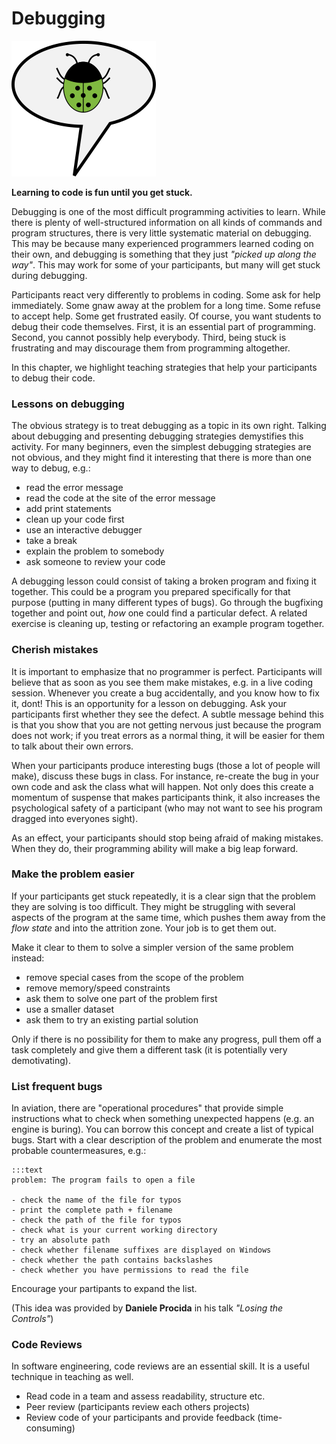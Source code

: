 
# Debugging

![](../images/talk_bug.png)

**Learning to code is fun until you get stuck.**

Debugging is one of the most difficult programming activities to learn. While there is plenty of well-structured information on all kinds of commands and program structures, there is very little systematic material on debugging. This may be because many experienced programmers learned coding on their own, and debugging is something that they just *"picked up along the way"*. This may work for some of your participants, but many will get stuck during debugging.

Participants react very differently to problems in coding. Some ask for help immediately. Some gnaw away at the problem for a long time. Some refuse to accept help. Some get frustrated easily.
Of course, you want students to debug their code themselves. First, it is an essential part of programming. Second, you cannot possibly help everybody. Third, being stuck is frustrating and may discourage them from programming altogether.

In this chapter, we highlight teaching strategies that help your participants to debug their code.


### Lessons on debugging

The obvious strategy is to treat debugging as a topic in its own right. Talking about debugging and presenting debugging strategies demystifies this activity. For many beginners, even the simplest debugging strategies are not obvious, and they might find it interesting that there is more than one way to debug, e.g.:

* read the error message
* read the code at the site of the error message
* add print statements
* clean up your code first
* use an interactive debugger
* take a break
* explain the problem to somebody
* ask someone to review your code

A debugging lesson could consist of taking a broken program and fixing it together. This could be a program you prepared specifically for that purpose (putting in many different types of bugs). Go through the bugfixing together and point out, *how* one could find a particular defect. A related exercise is cleaning up, testing or refactoring an example program together.


### Cherish mistakes

It is important to emphasize that no programmer is perfect. Participants will believe that as soon as you see them make mistakes, e.g. in a live coding session. Whenever you create a bug accidentally, and you know how to fix it, dont! This is an opportunity for a lesson on debugging. Ask your participants first whether they see the defect. A subtle message behind this is that you show that you are not getting nervous just because the program does not work; if you treat errors as a normal thing, it will be easier for them to talk about their own errors.

When your participants produce interesting bugs (those a lot of people will make), discuss these bugs in class. For instance, re-create the bug in your own code and ask the class what will happen. Not only does this create a momentum of suspense that makes participants think, it also increases the psychological safety of a participant (who may not want to see his program dragged into everyones sight).

As an effect, your participants should stop being afraid of making mistakes. When they do, their programming ability will make a big leap forward.


### Make the problem easier

If your participants get stuck repeatedly, it is a clear sign that the problem they are solving is too difficult. They might be struggling with several aspects of the program at the same time, which pushes them away from the *flow state* and into the attrition zone. Your job is to get them out.

Make it clear to them to solve a simpler version of the same problem instead:

* remove special cases from the scope of the problem
* remove memory/speed constraints
* ask them to solve one part of the problem first
* use a smaller dataset
* ask them to try an existing partial solution

Only if there is no possibility for them to make any progress, pull them off a task completely and give them a different task (it is potentially very demotivating).


### List frequent bugs

In aviation, there are "operational procedures" that provide simple instructions what to check when something unexpected happens (e.g. an engine is buring). You can borrow this concept and create a list of typical bugs. Start with a clear description of the problem and enumerate the most probable countermeasures, e.g.:

    :::text
    problem: The program fails to open a file

    - check the name of the file for typos
    - print the complete path + filename
    - check the path of the file for typos
    - check what is your current working directory
    - try an absolute path
    - check whether filename suffixes are displayed on Windows
    - check whether the path contains backslashes
    - check whether you have permissions to read the file


Encourage your partipants to expand the list.

(This idea was provided by **Daniele Procida** in his talk *"Losing the Controls"*)


### Code Reviews

In software engineering, code reviews are an essential skill. It is a useful technique in teaching as well.

* Read code in a team and assess readability, structure etc.
* Peer review (participants review each others projects)
* Review code of your participants and provide feedback (time-consuming)
